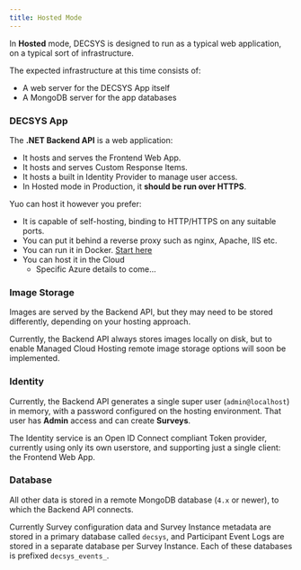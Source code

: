 ```yaml
---
title: Hosted Mode
---
```


In **Hosted** mode, DECSYS is designed to run as a typical web application, on a typical sort of infrastructure.

The expected infrastructure at this time consists of:
- A web server for the DECSYS App itself
- A MongoDB server for the app databases

### DECSYS App

The **.NET Backend API** is a web application:
- It hosts and serves the Frontend Web App.
- It hosts and serves Custom Response Items.
- It hosts a built in Identity Provider to manage user access.
- In Hosted mode in Production, it **should be run over HTTPS**.

Yuo can host it however you prefer:
- It is capable of self-hosting, binding to HTTP/HTTPS on any suitable ports.
- You can put it behind a reverse proxy such as nginx, Apache, IIS etc.
- You can run it in Docker. [Start here](https://hub.docker.com/_/microsoft-dotnet-nightly-aspnet/)
- You can host it in the Cloud
  - Specific Azure details to come...

### Image Storage

Images are served by the Backend API, but they may need to be stored differently, depending on your hosting approach.

Currently, the Backend API always stores images locally on disk, but to enable Managed Cloud Hosting remote image storage options will soon be implemented.

### Identity

Currently, the Backend API generates a single super user (`admin@localhost`) in memory, with a password configured on the hosting environment. That user has **Admin** access and can create **Surveys**.

The Identity service is an Open ID Connect compliant Token provider, currently using only its own userstore, and supporting just a single client: the Frontend Web App.

### Database

All other data is stored in a remote MongoDB database (`4.x` or newer), to which the Backend API connects.

Currently Survey configuration data and Survey Instance metadata are stored in a primary database called `decsys`, and Participant Event Logs are stored in a separate database per Survey Instance. Each of these databases is prefixed `decsys_events_`.
